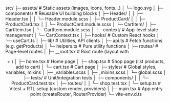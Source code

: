 src/
 ├─ assets/                # Static assets (images, icons, fonts…)
 │   └─ logo.svg
 │
 ├─ components/            # Reusable UI building blocks
 │   ├─ Header/
 │   │   ├─ Header.tsx
 │   │   └─ Header.module.scss
 │   ├─ ProductCard/
 │   │   ├─ ProductCard.tsx
 │   │   └─ ProductCard.module.scss
 │   └─ CartItem/
 │       ├─ CartItem.tsx
 │       └─ CartItem.module.scss
 │
 ├─ context/               # App-level state management
 │   └─ CartContext.tsx
 │
 ├─ hooks/                 # Custom React hooks
 │   └─ useCart.ts
 │
 ├─ lib/                   # Utilities, API clients
 │   ├─ api.ts             # Fetch functions (e.g. getProducts)
 │   └─ helpers.ts         # Pure utility functions
 │
 ├─ routes/                # Page-level routes
 │   ├─ __root.tsx         # Root route (layout with <Header/> + <Outlet/>)
 │   ├─ home.tsx           # Home page
 │   ├─ shop.tsx           # Shop page (list products, add to cart)
 │   └─ cart.tsx           # Cart page
 │
 ├─ styles/                # Global styles, variables, mixins
 │   ├─ _variables.scss
 │   ├─ _mixins.scss
 │   └─ global.scss
 │
 ├─ tests/                 # Unit/integration tests
 │   ├─ components/
 │   │   └─ ProductCard.test.tsx
 │   ├─ routes/
 │   │   └─ shop.test.tsx
 │   └─ setup.ts           # Vitest + RTL setup (custom render, providers)
 │
 ├─ main.tsx               # App entry point (createRouter, RouterProvider)
 └─ vite-env.d.ts
